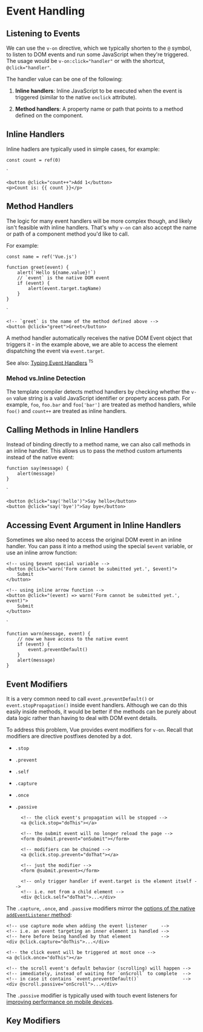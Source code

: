 # Event Handling

## Listening to Events

We can use the `v-on` directive, which we typically shorten to the `@` symbol, to listen to DOM events and run some JavaScript when they're triggered. The usage would be `v-on:click="handler"` or with the shortcut, `@click="handler"`.

The handler value can be one of the following:

1. **Inline handlers**: Inline JavaScript to be executed when the event is triggered (similar to the native `onclick` attribute).

2. **Method handlers**: A property name or path that points to a method defined on the component.

## Inline Handlers

Inline hadlers are typically used in simple cases, for example:

    const count = ref(0)

`

    <button @click="count++">Add 1</button>
    <p>Count is: {{ count }}</p>

## Method Handlers

The logic for many event handlers will be more complex though, and likely isn't feasible with inline handlers. That's why `v-on` can also accept the name or path of a component method you'd like to call.

For example:

    const name = ref('Vue.js')

    function greet(event) {
        alert(`Hello ${name.value}!`)
        // `event` is the native DOM event
        if (event) {
            alert(event.target.tagName)
        }
    }

`

    <!-- `greet` is the name of the method defined above -->
    <button @click="greet">Greet</button>

A method handler automatically receives the native DOM Event object that triggers it - in the example above, we are able to access the element dispatching the event via `event.target`.

See also: [Typing Event Handlers](https://vuejs.org/guide/typescript/composition-api.html#typing-event-handlers) <sup>`TS`</sup>

### Mehod vs.Inline Detection

The template compiler detects method handlers by checking whether the `v-on` value string is a valid JavaScript identifier or property access path. For example, `foo`, `foo.bar` and `foo['bar']` are treated as method handlers, while `foo()` and `count++` are treated as inline handlers.

## Calling Methods in Inline Handlers

Instead of binding directly to a method name, we can also call methods in an inline handler. This allows us to pass the method custom artuments instead of the native event:

    function say(message) {
        alert(message)
    }

`

    <button @click="say('hello')">Say hello</button>
    <button @click="say('bye')">Say bye</button>

## Accessing Event Argument in Inline Handlers

Sometimes we also need to access the original DOM event in an inline handler. You can pass it into a method using the special `$event` variable, or use an inline arrow function:

    <!-- using $event special variable -->
    <button @click="warn('Form cannot be submitted yet.', $event)">
        Submit
    </button>

    <!-- using inline arrow function -->
    <button @click="(event) => warn('Form cannot be submitted yet.', event)">
        Submit
    </button>

`

    function warn(message, event) {
        // now we have access to the native event
        if (event) {
            event.preventDefault()
        }
        alert(message)
    }

## Event Modifiers

It is a very common need to call `event.preventDefault()` or `event.stopPropagation()` inside event handlers. Although we can do this easily inside methods, it would be better if the methods can be purely about data logic rather than having to deal with DOM event details.

To address this problem, Vue provides event modifiers for `v-on`. Recall that modifiers are directive postfixes denoted by a dot.

- `.stop`
- `.prevent`
- `.self`
- `.capture`
- `.once`
- `.passive`


        <!-- the click event's propagation will be stopped -->
        <a @click.stop="doThis"></a>

        <!-- the submit event will no longer reload the page -->
        <form @submit.prevent="onSubmit"></form>

        <!-- modifiers can be chained -->
        <a @click.stop.prevent="doThat"></a>

        <!-- just the modifier -->
        <form @submit.prevent></form>

        <!-- only trigger handler if event.target is the element itself -->
        <!-- i.e. not from a child element -->
        <div @click.self="doThat">...</div>


The `.capture`, `.once`, and `.passive` modifiers mirror the [options of the native `addEventListener` method](https://developer.mozilla.org/en-US/docs/Web/API/EventTarget/addEventListener#options):

    <!-- use capture mode when adding the event listener     -->
    <!-- i.e. an event targeting an inner element is handled -->
    <!-- here before being handled by that element           -->
    <div @click.capture="doThis">...</div>

    <!-- the click event will be triggered at most once -->
    <a @click.once="doThis"></a>

    <!-- the scroll event's default behavior (scrolling) will happen -->
    <!-- immediately, instead of waiting for `onScroll` to complete  -->
    <!-- in case it contains `event.preventDefault()`                -->
    <div @scroll.passive="onScroll">...</div>

The `.passive` modifier is typically used with touch event listeners for [improving performance on mobile devices](https://developer.mozilla.org/en-US/docs/Web/API/EventTarget/addEventListener#improving_scroll_performance_using_passive_listeners).

## Key Modifiers

